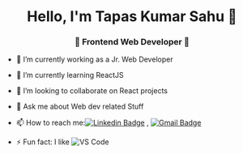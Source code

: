 <h1 align="center"> Hello, I'm Tapas Kumar Sahu 👋 </h1>
<h3 align="center">🚀 Frontend Web Developer 🚀</h3>


- 🔭 I’m currently working as a Jr. Web Developer
- 🌱 I’m currently learning ReactJS
- 👯 I’m looking to collaborate on React projects
- 💬 Ask me about Web dev related Stuff
- 📫 How to reach me:[![Linkedin Badge](https://img.shields.io/badge/-LinkedIn-blue?style=flat-square&logo=Linkedin&logoColor=white&link=)](https://www.linkedin.com/in/tapas-kumar-sahu/) 
, [![Gmail Badge](https://img.shields.io/badge/-Gmail-c14438?style=flat-square&logo=Gmail&logoColor=white&link=mailto:shuklaraghav321.com)](mailto:dubey.tapassahu04@gmail.com)

- ⚡ Fun fact: I like ![VS Code](http://img.shields.io/badge/-VS%20Code-007ACC?style=flat-square&logo=visual-studio-code&logoColor=ffffff)
